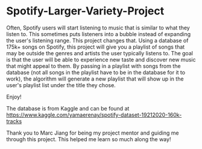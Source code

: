 # Spotify-Larger-Variety-Project

Often, Spotify users will start listening to music that is similar to what they listen to. This sometimes puts listeners into a bubble instead of expanding the user's listening range. 
This project changes that. Using a database of 175k+ songs on Spotify, this project will give you a playlist of songs that may be outside the genres and artists the user typically listens to. The goal is that the user will be able to experience new taste and discover new music that might appeal to them. 
By passing in a playlist with songs from the database (not all songs in the playlist have to be in the database for it to work), the algorithm will generate a new playlist that will show up in the user's playlist list under the title they chose. 

Enjoy!

The database is from Kaggle and can be found at https://www.kaggle.com/yamaerenay/spotify-dataset-19212020-160k-tracks

Thank you to Marc Jiang for being my project mentor and guiding me through this project. This helped me learn so much along the way! 
